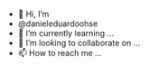 - 👋 Hi, I’m
-  @danieleduardoohse
- 🌱 I’m currently learning ...
- 💞️ I’m looking to collaborate on ...
- 📫 How to reach me ...

<!---
danieleduardoohse/danieleduardoohse is a ✨ special ✨ repository because its `README.md` (this file) appears on your GitHub profile.
You can click the Preview link to take a look at your changes.
--->
